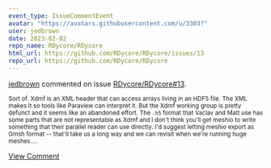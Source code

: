 ```yaml
---
event_type: IssueCommentEvent
avatar: "https://avatars.githubusercontent.com/u/3303?"
user: jedbrown
date: 2023-02-02
repo_name: RDycore/RDycore
html_url: https://github.com/RDycore/RDycore/issues/13
repo_url: https://github.com/RDycore/RDycore
---
```


<a href='https://github.com/jedbrown' target='_blank'>jedbrown</a> commented on issue <a href='https://github.com/RDycore/RDycore/issues/13' target='_blank'>RDycore/RDycore#13</a>.

<small>Sort of. Xdmf is an XML header that can access arrays living in an HDF5 file. The XML makes it so tools like Paraview can interpret it. But the Xdmf working group is pretty defunct and it seems like an abandoned effort. The `.h5` format that Vaclav and Matt use has some parts that are not representable as Xdmf and I don't think you'll get meshio to write something that their parallel reader can use directly. I'd suggest letting meshio export as Gmsh format -- that'll take us a long way and we can revisit when we're running huge meshes....</small>

<a href='https://github.com/RDycore/RDycore/issues/13' target='_blank'>View Comment</a>
